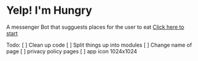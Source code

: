 # Yelp! I'm Hungry
A messenger Bot that sugguests places for the user to eat
[Click here to start](https://www.facebook.com/WavInc-680930332088116/)

Todo:
	[ ] Clean up code
	[ ] Split things up into modules
	[ ] Change name of page
	[ ] privacy policy pages
	[ ] app icon 1024x1024
